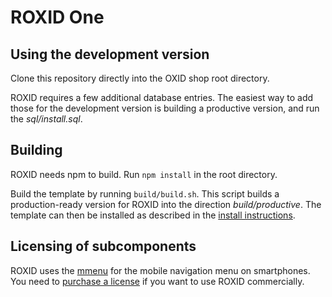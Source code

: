 # ROXID One

## Using the development version

Clone this repository directly into the OXID shop root directory.

ROXID requires a few additional database entries. The easiest way to add those for the development version is building a productive version, and run the *sql/install.sql*.

## Building

ROXID needs npm to build.
Run `npm install` in the root directory.

Build the template by running `build/build.sh`. This script builds a production-ready version for ROXID into the direction *build/productive*. The template can then be installed as described in the [install instructions](https://oxid-responsive.gitbooks.io/roxid/).

## Licensing of subcomponents

ROXID uses the [mmenu](https://mmenujs.com/) for the mobile navigation menu on smartphones. You need to [purchase a license](https://mmenujs.com/download.html) if you want to use ROXID commercially.
